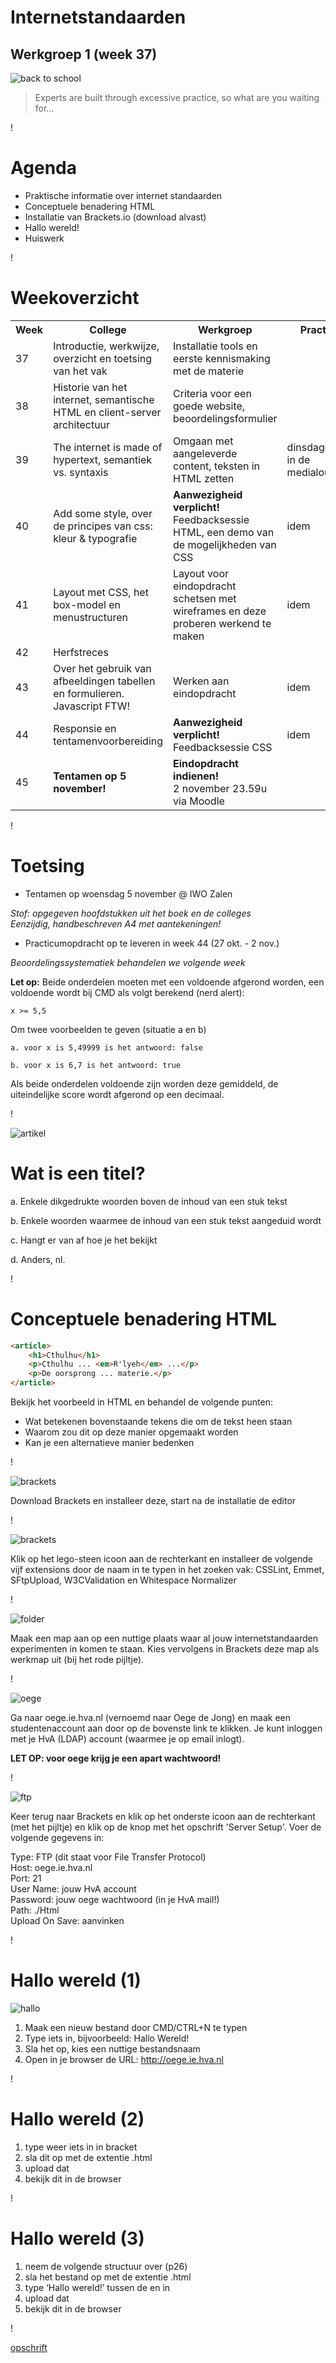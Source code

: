 # Internetstandaarden
## Werkgroep 1 (week 37)

![back to school](DeathtoStock_Wired5.jpg)
> Experts are built through excessive practice, so what are you waiting for…

!

# Agenda

- Praktische informatie over internet standaarden
- Conceptuele benadering HTML
- Installatie van Brackets.io (download alvast)
- Hallo wereld!
- Huiswerk

!

# Weekoverzicht

<table class="vakoverzicht">
  <tr>
    <th>Week</th>
    <th>College</th>
    <th>Werkgroep</th>
    <th>Practicum</th>
  </tr>
  <tr>
    <td>37</td>
    <td>Introductie, werkwijze, overzicht en toetsing van het vak</td>
    <td>Installatie tools en eerste kennismaking met de materie</td>
    <td class="empty" rowspan="2"></td>
  </tr>
  <tr>
    <td>38</td>
    <td>Historie van het internet, semantische HTML en client-server architectuur</td>
    <td>Criteria voor een goede website, beoordelingsformulier</td>
  </tr>
  <tr>
    <td>39</td>
    <td>The internet is made of hypertext, semantiek vs. syntaxis</td>
    <td>Omgaan met aangeleverde content, teksten in HTML zetten</td>
    <td>dinsdagochtend in de medialounge</td>
  </tr>
  <tr>
    <td>40</td>
    <td>Add some style, over de principes van css: kleur &amp; typografie</td>
    <td><strong>Aanwezigheid verplicht!</strong> Feedbacksessie HTML, een demo van de mogelijkheden van CSS</td>
    <td>idem</td>
  </tr>
  <tr>
    <td>41</td>
    <td>Layout met CSS, het box-model en menustructuren</td>
    <td>Layout voor eindopdracht schetsen met wireframes en deze proberen werkend te maken</td>
    <td>idem</td>
  </tr>
  <tr class="empty">
    <td>42</td>
    <td colspan="3">Herfstreces</td>
  </tr>
  <tr>
    <td>43</td>
    <td>Over het gebruik van afbeeldingen tabellen en formulieren. Javascript FTW!</td>
    <td>Werken aan eindopdracht</td>
    <td>idem</td>
  </tr>
  <tr>
    <td>44</td>
    <td>Responsie en tentamenvoorbereiding</td>
    <td><strong>Aanwezigheid verplicht!</strong> Feedbacksessie CSS</td>
    <td>idem</td>
  </tr>
  <tr>
    <td>45</td>
    <td><strong>Tentamen op 5 november!</strong></td>
    <td><strong>Eindopdracht indienen!</strong><br/>2 november 23.59u via Moodle</td>
  </tr>
</table>

!

# Toetsing
- Tentamen op woensdag 5 november @ IWO Zalen

_Stof: opgegeven hoofdstukken uit het boek en de colleges<br/>
Eenzijdig, handbeschreven A4 met aantekeningen!_

- Practicumopdracht op te leveren in week 44 (27 okt. - 2 nov.)

_Beoordelingssystematiek behandelen we volgende week_

**Let op:** Beide onderdelen moeten met een voldoende afgerond worden, een voldoende wordt bij CMD als volgt berekend (nerd alert):

    x >= 5,5

Om twee voorbeelden te geven (situatie a en b)

    a. voor x is 5,49999 is het antwoord: false

    b. voor x is 6,7 is het antwoord: true

Als beide onderdelen voldoende zijn worden deze gemiddeld, de uiteindelijke score wordt afgerond op een decimaal.

!

![artikel](alinea.png)
# Wat is een titel?


a.  Enkele dikgedrukte woorden boven de inhoud van een stuk tekst

b.  Enkele woorden waarmee de inhoud van een stuk tekst aangeduid wordt

c.  Hangt er van af hoe je het bekijkt

d.  Anders, nl.

!

# Conceptuele benadering HTML
```HTML
<article>
    <h1>Cthulhu</h1>
    <p>Cthulhu ... <em>R'lyeh</em> ...</p>
    <p>De oorsprong ... materie.</p>
</article>
```
Bekijk het voorbeeld in HTML en behandel de volgende punten:

- Wat betekenen bovenstaande tekens die om de tekst heen staan
- Waarom zou dit op deze manier opgemaakt worden
- Kan je een alternatieve manier bedenken

!

![brackets](brackets.png)

Download Brackets en installeer deze, start na de installatie de editor

!

![brackets](plugins.png)

Klik op het lego-steen icoon aan de rechterkant en installeer de volgende vijf extensions door de naam in te typen in het zoeken vak: CSSLint, Emmet, SFtpUpload, W3CValidation en Whitespace Normalizer

!

![folder](folder.png)

Maak een map aan op een nuttige plaats waar al jouw internetstandaarden experimenten in komen te staan. Kies vervolgens in Brackets deze map als werkmap uit (bij het rode pijltje).

!

![oege](oege.png)

Ga naar oege.ie.hva.nl (vernoemd naar Oege de Jong) en maak een studentenaccount aan door op de bovenste link te klikken. Je kunt inloggen met je HvA (LDAP) account (waarmee je op email inlogt).

<strong>LET OP: voor oege krijg je een apart wachtwoord!</strong>

!

![ftp](ftp.png)

Keer terug naar Brackets en klik op het onderste icoon aan de rechterkant (met het pijltje) en klik op de knop met het opschrift 'Server Setup'. Voer de volgende gegevens in:

Type: FTP (dit staat voor File Transfer Protocol)<br/>
Host: oege.ie.hva.nl<br/>
Port: 21<br/>
User Name: jouw HvA account<br/>
Password: jouw oege wachtwoord (in je HvA mail!)<br/>
Path: ./Html<br/>
Upload On Save: aanvinken

!


# Hallo wereld (1)
![hallo](helloWorld.png)

1. Maak een nieuw bestand door CMD/CTRL+N te typen
2. Type iets in, bijvoorbeeld: Hallo Wereld!
3. Sla het op, kies een nuttige bestandsnaam
3. Open in je browser de URL: http://oege.ie.hva.nl

!

# Hallo wereld (2)

1. type weer iets in in bracket
2. sla dit op met de extentie .html
3. upload dat
4. bekijk dit in de browser

! 

# Hallo wereld (3)

1. neem de volgende structuur over (p26)
2. sla het bestand op met de extentie .html
3. type ‘Hallo wereld!’ tussen de <body> en </body> in
4. upload dat
5. bekijk dit in de browser

!


[opschrift](http://www.link.com "beschrijving")
